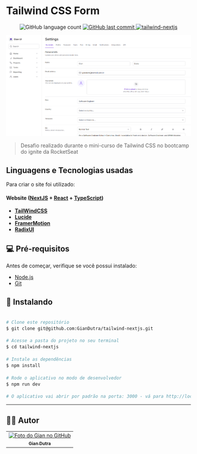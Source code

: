 # Tailwind CSS Form

<p align="center">
  <img alt="GitHub language count" src="https://img.shields.io/github/languages/count/GianDutra/tailwind-nextjs?color=%2304D361">

   <a href="https://github.com/GianDutra/DT-Money/commits/master">
    <img alt="GitHub last commit" src="https://img.shields.io/github/last-commit/GianDutra/tailwind-nextjs">
  </a>
  
 <a href="https://tailwind-nextjs-sable.vercel.app/">
    <img alt="tailwind-nextjs" src="https://img.shields.io/badge/tailwind-nextjs-%237159c1?style=flat&logo=ghost">
  </a>
  
</p>
<img src="./.github/1.png" alt="tailwind-nextjs" title="tailwind-nextjs">

> Desafio realizado durante o mini-curso de Tailwind CSS no bootcamp do ignite da RocketSeat

## Linguagens e Tecnologias usadas

Para criar o site foi utilizado:

#### **Website**   ([NextJS](https://nextjs.org/)  +  [React](https://reactjs.org/)  +  [TypeScript](https://www.typescriptlang.org/))
- **[TailWindCSS](https://tailwindcss.com/)**
- **[Lucide](https://lucide.dev/)**
- **[FramerMotion](https://www.framer.com/motion/)**
- **[RadixUI](https://www.radix-ui.com/)**

## 💻 Pré-requisitos

Antes de começar, verifique se você possui instalado:

* [Node.js](https://nodejs.org/en/)
* [Git](https://git-scm.com)

## 🚀 Instalando <tailwind-nextjs>

 
```bash

# Clone este repositório
$ git clone git@github.com:GianDutra/tailwind-nextjs.git

# Acesse a pasta do projeto no seu terminal
$ cd tailwind-nextjs

# Instale as dependências
$ npm install

# Rode o aplicativo no modo de desenvolvedor
$ npm run dev

# O aplicativo vai abrir por padrão na porta: 3000 - vá para http://localhost:3000/

```

---


## 👨‍💼 Autor

<table>
  <tr>
    <td align="center">
      <a href="#">
        <img src="https://github.com/GianDutra.png" width="100px;" alt="Foto do Gian no GitHub"/><br>
        <sub>
          <b>Gian Dutra</b>
        </sub>
      </a>
    </td>
  </tr>
</table>
